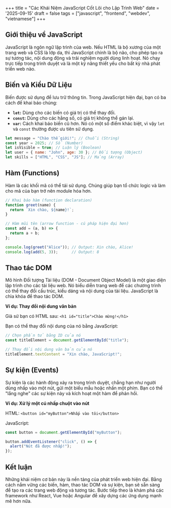 +++
title = "Các Khái Niệm JavaScript Cốt Lõi cho Lập Trình Web"
date = '2025-09-15'
draft = false
tags = ["javascript", "frontend", "webdev", "vietnamese"]
+++

## Giới thiệu về JavaScript

JavaScript là ngôn ngữ lập trình của web. Nếu HTML là bộ xương của một trang web và CSS là lớp da, thì JavaScript chính là bộ não, cho phép tạo ra sự tương tác, nội dung động và trải nghiệm người dùng linh hoạt. Nó chạy trực tiếp trong trình duyệt và là một kỹ năng thiết yếu cho bất kỳ nhà phát triển web nào.

## Biến và Kiểu Dữ Liệu

Biến được sử dụng để lưu trữ thông tin. Trong JavaScript hiện đại, bạn có ba cách để khai báo chúng:

- **`let`:** Dùng cho các biến có giá trị có thể thay đổi.
- **`const`:** Dùng cho các hằng số, có giá trị không thể gán lại.
- **`var`:** Cách khai báo biến cũ hơn. Nó có một số điểm khác biệt, vì vậy `let` và `const` thường được ưu tiên sử dụng.

```javascript
let message = "Chào thế giới!"; // Chuỗi (String)
const year = 2025; // Số (Number)
let isVisible = true; // Luận lý (Boolean)
let user = { name: "John", age: 30 }; // Đối tượng (Object)
let skills = ["HTML", "CSS", "JS"]; // Mảng (Array)
```

## Hàm (Functions)

Hàm là các khối mã có thể tái sử dụng. Chúng giúp bạn tổ chức logic và làm cho mã của bạn trở nên module hóa hơn.

```javascript
// Khai báo hàm (function declaration)
function greet(name) {
  return `Xin chào, ${name}!`;
}

// Hàm mũi tên (arrow function - cú pháp hiện đại hơn)
const add = (a, b) => {
  return a + b;
};

console.log(greet("Alice")); // Output: Xin chào, Alice!
console.log(add(5, 3));      // Output: 8
```

## Thao tác DOM

Mô hình Đối tượng Tài liệu (DOM - Document Object Model) là một giao diện lập trình cho các tài liệu web. Nó biểu diễn trang web để các chương trình có thể thay đổi cấu trúc, kiểu dáng và nội dung của tài liệu. JavaScript là chìa khóa để thao tác DOM.

**Ví dụ: Thay đổi nội dung văn bản**

Giả sử bạn có HTML sau:
`<h1 id="title">Chào mừng!</h1>`

Bạn có thể thay đổi nội dung của nó bằng JavaScript:

```javascript
// Chọn phần tử bằng ID của nó
const titleElement = document.getElementById("title");

// Thay đổi nội dung văn bản của nó
titleElement.textContent = "Xin chào, JavaScript!";
```

## Sự kiện (Events)

Sự kiện là các hành động xảy ra trong trình duyệt, chẳng hạn như người dùng nhấp vào một nút, gửi một biểu mẫu hoặc nhấn một phím. Bạn có thể "lắng nghe" các sự kiện này và kích hoạt một hàm để phản hồi.

**Ví dụ: Xử lý một cú nhấp chuột vào nút**

HTML:
`<button id="myButton">Nhấp vào tôi</button>`

JavaScript:
```javascript
const button = document.getElementById("myButton");

button.addEventListener("click", () => {
  alert("Nút đã được nhấp!");
});
```

## Kết luận

Những khái niệm cơ bản này là nền tảng của phát triển web hiện đại. Bằng cách nắm vững các biến, hàm, thao tác DOM và sự kiện, bạn sẽ sẵn sàng để tạo ra các trang web động và tương tác. Bước tiếp theo là khám phá các framework như React, Vue hoặc Angular để xây dựng các ứng dụng mạnh mẽ hơn nữa.